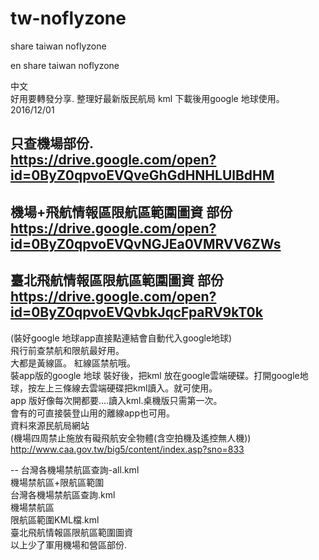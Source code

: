 # tw-noflyzone
share taiwan noflyzone

en
share taiwan noflyzone

中文<br>
好用要轉發分享.
整理好最新版民航局 kml 下載後用google 地球使用。2016/12/01<br>

只查機場部份.<br>
https://drive.google.com/open?id=0ByZ0qpvoEVQveGhGdHNHLUlBdHM
--
機場+飛航情報區限航區範圍圖資 部份<br>
https://drive.google.com/open?id=0ByZ0qpvoEVQvNGJEa0VMRVV6ZWs
--
臺北飛航情報區限航區範圍圖資 部份<br>
https://drive.google.com/open?id=0ByZ0qpvoEVQvbkJqcFpaRV9kT0k
--

(裝好google 地球app直接點連結會自動代入google地球)<br>
飛行前查禁航和限航最好用。<br>
大都是黃線區。 紅線區禁航哦。<br>
裝app版的google 地球 裝好後，把kml 放在google雲端硬碟。打開google地球，按左上三條線去雲端硬碟把kml讀入。就可使用。<br>
app 版好像每次開都要....讀入kml.桌機版只需第一次。<br>
會有的可直接裝登山用的離線app也可用。<br>
資料來源民航局網站<br>
(機場四周禁止施放有礙飛航安全物體(含空拍機及遙控無人機))<br>
http://www.caa.gov.tw/big5/content/index.asp?sno=833<br>


--
台灣各機場禁航區查詢-all.kml<br>
機場禁航區+限航區範圍<br>
台灣各機場禁航區查詢.kml<br>
機場禁航區<br>
限航區範圍KML檔.kml<br>
臺北飛航情報區限航區範圍圖資<br>
以上少了軍用機場和營區部份.<br>
